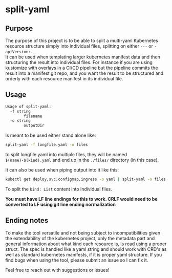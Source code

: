 # split-yaml

## Purpose
The purpose of this project is to be able to split a multi-yaml Kubernetes resource structure simply into individual files, splitting on either `---` or `- apiVersion:`.  
It can be used when templating larger kubernetes manifest data and then structuring the result into individual files. For instance if you are using kustomize with overlays in a CI/CD pipeline but the pipeline commits the result into a manifest git repo, and you want the result to be structured and orderly with each resource manifest in its individual file.

## Usage
```bash
Usage of split-yaml:
  -f string
        filename
  -o string
        outputDir
```

Is meant to be used either stand alone like:
```bash
split-yaml -f longfile.yaml -o files
```
to split longfile.yaml into multiple files, they will be named `$(name)-$(kind).yaml` and end up in the `./files/` directory (in this case).

It can also be used when piping output into it like this:
```bash
kubectl get deploy,svc,configmap,ingress -o yaml | split-yaml -o files -f -
```
To split the `kind: List` content into individual files.

**You must have LF line endings for this to work. CRLF would need to be converted to LF using git line ending normalization**

## Ending notes
To make the tool versatile and not being subject to incompatibilities given the extendability of the kubernetes project, only the metadata part and general information about what kind each resource is, is read using a proper struct. The spec is handled like a yaml string and should work with CRD's as well as standard kubernetes manifests, if it is proper yaml structure. If you find bugs when using the tool, please submit an issue so I can fix it.

Feel free to reach out with suggestions or issues!
